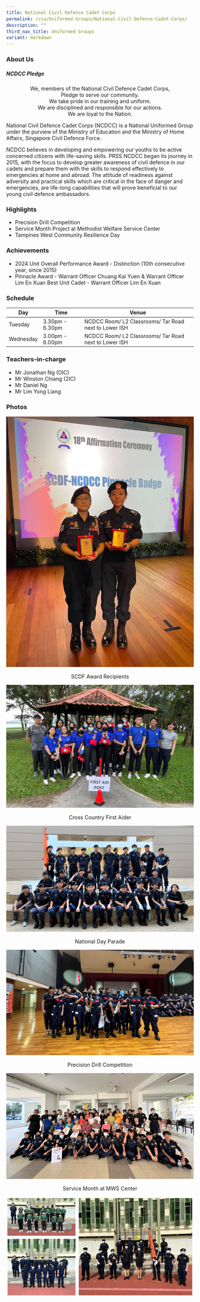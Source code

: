 ```yaml
---
title: National Civil Defence Cadet Corps
permalink: /cca/Uniformed-Groups/National-Civil-Defence-Cadet-Corps/
description: ""
third_nav_title: Uniformed Groups
variant: markdown
---
```

### **About Us**

##### **NCDCC Pledge**  
<center>
We, members of the National Civil Defence Cadet Corps,<br>
Pledge to serve our community.<br>
We take pride in our training and uniform.<br>
We are disciplined and responsible for our actions.<br>
We are loyal to the Nation.
</center>

National Civil Defence Cadet Corps (NCDCC) is a National Uniformed Group under the purview of the Ministry of Education and the Ministry of Home Affairs, Singapore Civil Defence Force.

NCDCC believes in developing and empowering our youths to be active concerned citizens with life-saving skills. PRSS NCDCC began its journey in 2015, with the focus to develop greater awareness of civil defence in our cadets and prepare them with the skills to respond effectively to emergencies at home and abroad. The attitude of readiness against adversity and practical skills which are critical in the face of danger and emergencies, are life-long capabilities that will prove beneficial to our young civil defence ambassadors.  

### **Highlights**

*  Precision Drill Competition
*  Service Month Project at Methodist Welfare Service Center
*  Tampines West Community Resilience Day

### **Achievements**

* 2024 Unit Overall Performance Award - Distinction (10th consecutive year, since 2015) 
* Pinnacle Award - Warrant Officer Chuang Kai Yuen &amp; Warrant Officer Lim En Xuan Best Unit Cadet - Warrant Officer Lim En Xuan

### **Schedule**

| Day | Time | Venue |
| -------- | -------- | -------- |
| Tuesday | 3.30pm - 6.30pm | NCDCC Room/ L2 Classrooms/ Tar Road next to Lower ISH |
| Wednesday | 3.00pm - 6.00pm | NCDCC Room/ L2 Classrooms/ Tar Road next to Lower ISH |

### **Teachers-in-charge**

* Mr Jonathan Ng (OIC)
* Mr Winston Chiang (2IC)
* Mr Daniel Ng
* Mr Lim Yong Liang

### **Photos**

![SCDF Award Recipients](/images/CCA/NDCC/ndcc04.JPG)
<center>SCDF Award Recipients</center>

![Cross Country First Aider](/images/CCA/NDCC/ndcc%2001.jpg)
<center>Cross Country First Aider</center>

![National Day Parade](/images/CCA/NDCC/ndcc%2002.jpg)
<center>National Day Parade</center>

![Precision Drill Competition](/images/CCA/NDCC/ndcc%2003.jpg)
<center>Precision Drill Competition</center>

![Service Month at MWS Center](/images/CCA/NDCC/ndcc%2005.jpg)
<center>Service Month at MWS Center</center>

![](/images/ncdcc.png)